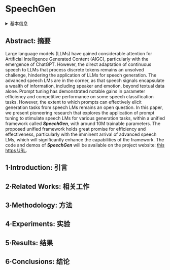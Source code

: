 # SpeechGen

<details>
<summary>基本信息</summary>

- 标题: "SpeechGen: Unlocking the Generative Power of Speech Language Models with Prompts"
- 作者:
  - 01 Haibin Wu,
  - 02 Kai-Wei Chang,
  - 03 Yuan-Kuei Wu,
  - 04 Hung-yi Lee
- 链接:
  - [ArXiv](https://arxiv.org/abs/2306.02207)
  - [Publication]
  - [Github](https://github.com/ga642381/SpeechGen)
  - [Demo](https://ga642381.github.io/SpeechPrompt/speechgen)
- 文件:
  - [ArXiv](_PDF/2306.02207v3__SpeechGen__Unlocking_the_Generative_Power_of_Speech_Language_Models_with_Prompts.pdf)
  - [Publication] #TODO

</details>

## Abstract: 摘要

Large language models (LLMs) have gained considerable attention for Artificial Intelligence Generated Content (AIGC), particularly with the emergence of ChatGPT.
However, the direct adaptation of continuous speech to LLMs that process discrete tokens remains an unsolved challenge, hindering the application of LLMs for speech generation.
The advanced speech LMs are in the corner, as that speech signals encapsulate a wealth of information, including speaker and emotion, beyond textual data alone.
Prompt tuning has demonstrated notable gains in parameter efficiency and competitive performance on some speech classification tasks.
However, the extent to which prompts can effectively elicit generation tasks from speech LMs remains an open question.
In this paper, we present pioneering research that explores the application of prompt tuning to stimulate speech LMs for various generation tasks, within a unified framework called ***SpeechGen***, with around 10M trainable parameters.
The proposed unified framework holds great promise for efficiency and effectiveness, particularly with the imminent arrival of advanced speech LMs, which will significantly enhance the capabilities of the framework.
The code and demos of ***SpeechGen*** will be available on the project website: [this https URL](https://ga642381.github.io/SpeechPrompt/speechgen).

## 1·Introduction: 引言

## 2·Related Works: 相关工作

## 3·Methodology: 方法

## 4·Experiments: 实验

## 5·Results: 结果

## 6·Conclusions: 结论
